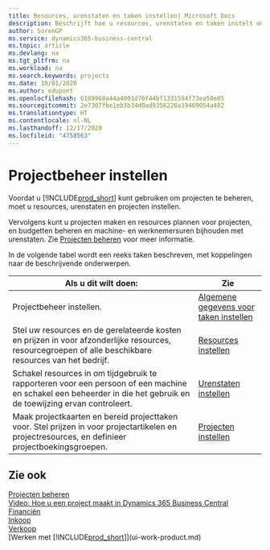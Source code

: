 ```yaml
---
title: Resources, urenstaten en taken instellen| Microsoft Docs
description: Beschrijft hoe u resources, urenstaten en taken instelt om projecten te beheren.
author: SorenGP
ms.service: dynamics365-business-central
ms.topic: article
ms.devlang: na
ms.tgt_pltfrm: na
ms.workload: na
ms.search.keywords: projects
ms.date: 10/01/2020
ms.author: edupont
ms.openlocfilehash: 6189968a44a4001d76f44bf1331594f73ea58e05
ms.sourcegitcommit: 2e7307fbe1eb3b34d0ad9356226a19409054a402
ms.translationtype: HT
ms.contentlocale: nl-NL
ms.lasthandoff: 12/17/2020
ms.locfileid: "4758563"
---
```

# <a name="setting-up-project-management"></a>Projectbeheer instellen
Voordat u [!INCLUDE[prod_short](includes/prod_short.md)] kunt gebruiken om projecten te beheren, moet u resources, urenstaten en projecten instellen.

Vervolgens kunt u projecten maken en resources plannen voor projecten, en budgetten beheren en machine- en werknemersuren bijhouden met urenstaten. Zie [Projecten beheren](projects-manage-projects.md) voor meer informatie.  

In de volgende tabel wordt een reeks taken beschreven, met koppelingen naar de beschrijvende onderwerpen.

| Als u dit wilt doen: | Zie |
| --- | --- |
| Projectbeheer instellen.|[Algemene gegevens voor taken instellen](projects-how-setup-jobs.md#to-set-general-information-for-jobs)|
| Stel uw resources en de gerelateerde kosten en prijzen in voor afzonderlijke resources, resourcegroepen of alle beschikbare resources van het bedrijf. |[Resources instellen](projects-how-setup-resources.md) |
| Schakel resources in om tijdgebruik te rapporteren voor een persoon of een machine en schakel een beheerder in die het gebruik en de toewijzing ervan controleert. |[Urenstaten instellen](projects-how-setup-time-sheets.md) |
| Maak projectkaarten en bereid projecttaken voor. Stel prijzen in voor projectartikelen en projectresources, en definieer projectboekingsgroepen. |[Projecten instellen](projects-how-setup-jobs.md) |

## <a name="see-also"></a>Zie ook

[Projecten beheren](projects-manage-projects.md)  
[Video: Hoe u een project maakt in Dynamics 365 Business Central](https://www.youtube.com/watch?v=VqaPWr7BWmw)  
[Financiën](finance.md)  
[Inkoop](purchasing-manage-purchasing.md)  
[Verkoop](sales-manage-sales.md)  
[Werken met [!INCLUDE[prod_short](includes/prod_short.md)]](ui-work-product.md)  
